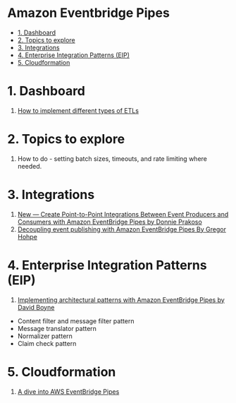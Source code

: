 <h1>Amazon Eventbridge Pipes</h1>

<!-- TOC -->

- [1. Dashboard](#1-dashboard)
- [2. Topics to explore](#2-topics-to-explore)
- [3. Integrations](#3-integrations)
- [4. Enterprise Integration Patterns (EIP)](#4-enterprise-integration-patterns-eip)
- [5. Cloudformation](#5-cloudformation)

<!-- /TOC -->

# 1. Dashboard

1. [How to implement different types of ETLs](#4-enterprise-integration-patterns-eip)

# 2. Topics to explore

1. How to do - setting batch sizes, timeouts, and rate limiting where needed.

# 3. Integrations

1. [New — Create Point-to-Point Integrations Between Event Producers and Consumers with Amazon EventBridge Pipes by Donnie Prakoso](https://aws.amazon.com/blogs/aws/new-create-point-to-point-integrations-between-event-producers-and-consumers-with-amazon-eventbridge-pipes/)
3. [Decoupling event publishing with Amazon EventBridge Pipes By Gregor Hohpe](https://aws.amazon.com/blogs/compute/decoupling-event-publishing-with-amazon-eventbridge-pipes/)

# 4. Enterprise Integration Patterns (EIP)

1. [Implementing architectural patterns with Amazon EventBridge Pipes by David Boyne](https://aws.amazon.com/blogs/compute/implementing-architectural-patterns-with-amazon-eventbridge-pipes/)
- Content filter and message filter pattern
- Message translator pattern
- Normalizer pattern
- Claim check pattern

# 5. Cloudformation

1. [A dive into AWS EventBridge Pipes](https://www.alexkearns.co.uk/articles/eventbridge-pipes-deep-dive)

